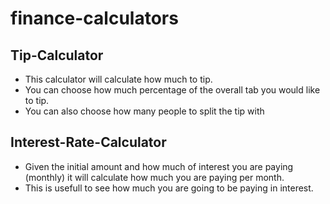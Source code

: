 # finance-calculators

## Tip-Calculator
- This calculator will calculate how much to tip.
- You can choose how much percentage of the overall tab you would like to tip.
- You can also choose how many people to split the tip with

## Interest-Rate-Calculator
- Given the initial amount and how much of interest you are paying (monthly) it will calculate how much you are paying per month.
- This is usefull to see how much you are going to be paying in interest.
